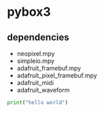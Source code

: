 # pybox3

## dependencies

- neopixel.mpy
- simpleio.mpy
- adafruit_framebuf.mpy
- adafruit_pixel_framebuf.mpy
- adafruit_midi
- adafruit_waveform

```py
print("hello world")
```